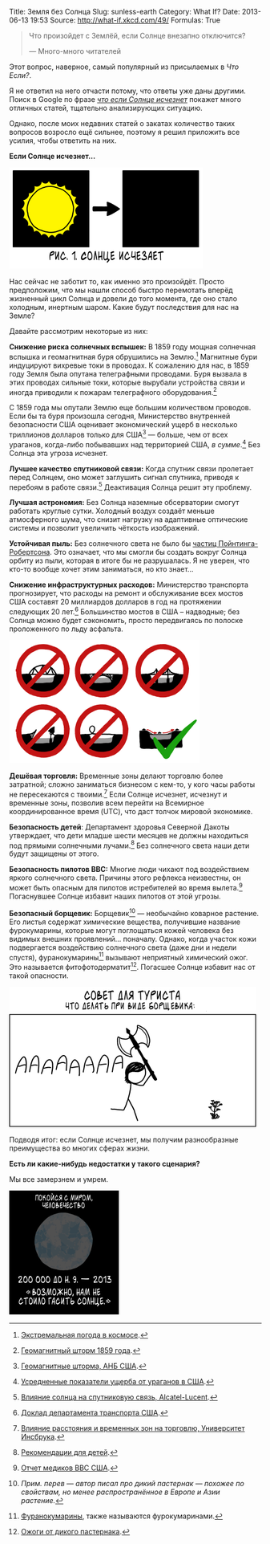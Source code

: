 Title: Земля без Солнца
Slug: sunless-earth
Category: What If?
Date: 2013-06-13 19:53
Source: http://what-if.xkcd.com/49/
Formulas: True

> Что произойдет с Землёй, если Солнце внезапно отключится?
> 
> — Много-много читателей

Этот вопрос, наверное, самый популярный из присылаемых в _Что Если?_.

Я не ответил на него отчасти потому, что ответы уже даны другими. Поиск в Google по фразе _[что если Солнце исчезнет](http://www.google.com/search?q=what+if+the+Sun+went+out)_ покажет много отличных статей, тщательно анализирующих ситуацию.

Однако, после моих недавних статей о закатах количество таких вопросов возросло ещё сильнее, поэтому я решил приложить все усилия, чтобы ответить на них.

**Если Солнце исчезнет…**

![](/uploads/049-sunless-earth/sunless_diagram_ru.png "Источник: Я рискну сказать «Военно-морская обсерватория США», предположив, что здесь это никто не прочитает.")

Нас сейчас не заботит то, как именно это произойдёт. Просто предположим, что мы нашли способ быстро перемотать вперёд жизненный цикл Солнца и довели до того момента, где оно стало холодным, инертным шаром. Какие будут последствия для нас на Земле?

Давайте рассмотрим некоторые из них:

**Снижение риска солнечных вспышек:** В 1859 году мощная солнечная вспышка и геомагнитная буря обрушились на Землю.[^1] Магнитные бури индуцируют вихревые токи в проводах. К сожалению для нас, в 1859 году Земля была опутана телеграфными проводами. Буря вызвала в этих проводах сильные токи, которые вырубали устройства связи и иногда приводили к пожарам телеграфного оборудования.[^2]

С 1859 года мы опутали Землю еще большим количеством проводов. Если бы та буря произошла сегодня, Министерство внутренней безопасности США оценивает экономический ущерб в несколько триллионов долларов только для США[^3] — больше, чем от всех ураганов, когда-либо побывавших над территорией США, _в сумме_.[^4] Без Солнца эта угроза исчезнет.

**Лучшее качество спутниковой связи:** Когда спутник связи пролетает перед Солнцем, оно может заглушить сигнал спутника, приводя к перебоям в работе связи.[^5] Деактивация Солнца решит эту проблему.

**Лучшая астрономия:** Без Солнца наземные обсерватории смогут работать круглые сутки. Холодный воздух создаёт меньше атмосферного шума, что снизит нагрузку на адаптивные оптические системы и позволит увеличить чёткость изображений.

**Устойчивая пыль:** Без солнечного света не было бы [частиц Пойнтинга-Робертсона](http://en.wikipedia.org/wiki/Poynting%E2%80%93Robertson_effect). Это означает, что мы смогли бы создать вокруг Солнца орбиту из пыли, которая в итоге бы не разрушалась. Я не уверен, что кто-то вообще хочет этим заниматься, но кто знает…

**Снижение инфраструктурных расходов:** Министерство транспорта прогнозирует, что расходы на ремонт и обслуживание всех мостов США составят 20 миллиардов долларов в год на протяжении следующих 20 лет.[^6] Большинство мостов в США – надводные; без Солнца можно будет сэкономить, просто передвигаясь по полоске проложенного по льду асфальта.

![](/uploads/049-sunless-earth/sunless_bridges.png "Неважно, насколько тонок лёд, когда некуда падать под ним.")

**Дешёвая торговля:** Временные зоны делают торговлю более затратной; сложно заниматься бизнесом с кем-то, у кого часы работы не пересекаются с твоими.[^7] Если Солнце исчезнет, исчезнут и временные зоны, позволив всем перейти на Всемирное координированное время (UTC), что даст толчок мировой экономике.

**Безопасность детей**: Департамент здоровья Северной Дакоты утверждает, что дети младше шести месяцев не должны находиться под прямыми солнечными лучами.[^8] Без солнечного света наши дети будут защищены от этого.

**Безопасность пилотов ВВС:** Многие люди чихают под воздействием яркого солнечного света. Причины этого рефлекса неизвестны, он может быть опасным для пилотов истребителей во время вылета.[^9] Погаснувшее Солнце избавит наших пилотов от этой угрозы.

**Безопасный борщевик:** Борщевик[^10] — необычайно коварное растение. Его листья содержат химические вещества, получившие название фурокумарины, которые могут поглощаться кожей человека без видимых внешних проявлений… поначалу. Однако, когда участок кожи подвергается воздействию солнечного света (даже дни и недели спустя), фуранокумарины[^11] вызывают неприятный химический ожог. Это называется фитофотодерматит[^12]. Погасшее Солнце избавит нас от такой опасности.

![](/uploads/049-sunless-earth/sunless_parsnip_ru.png "Это неплохой способ для сбрызгивания вашей кожи фуранокумаринами.")

Подводя итог: если Солнце исчезнет, мы получим разнообразные преимущества во многих сферах жизни.

**Есть ли какие-нибудь недостатки у такого сценария?**

Мы все замерзнем и умрем.

![](/uploads/049-sunless-earth/sunless_freeze_ru.png "Солнце. Нам нужно Солнце.")

[^1]: [Экстремальная погода в космосе](http://www.leif.org/research/1859%20Storm%20-%20Extreme%20Space%20Weather.pdf).
[^2]: [Геомагнитный шторм 1859 года](http://trs-new.jpl.nasa.gov/dspace/bitstream/2014/8787/1/02-1310.pdf).
[^3]: [Геомагнитные шторма, АНБ США](http://www.oecd.org/governance/risk/46891645.pdf).
[^4]: [Усредненные показатели ущерба от ураганов в США](http://www.google.com/url?q=http%3A%2F%2Fsciencepolicy.colorado.edu%2Fadmin%2Fpublication_files%2Fresource-2476-2008.02.pdf&sa=D&sntz=1&usg=AFQjCNFnOWO7P0PV6qJSPhUUf56glVwZKQ).
[^5]: [Влияние солнца на спутниковую связь, Alcatel-Lucent](http://www3.alcatel-lucent.com/bstj/vol49-1970/articles/bstj49-8-1943.pdf).
[^6]: [Доклад департамента транспорта США](http://www.fhwa.dot.gov/policy/2010cpr/chap7.htm#9).
[^7]: [Влияние расстояния и временных зон на торговлю, Университет Инсбрука](http://eeecon.uibk.ac.at/wopec2/repec/inn/wpaper/2012-14.pdf).
[^8]: [Рекомендации для детей](http://www.ndhealth.gov/familyhealth/mch/babyfacts/Sunburn.pdf).
[^9]: [Отчет медиков ВВС США](http://www.ncbi.nlm.nih.gov/pubmed/8108024).
[^10]: _Прим. перев — автор писал про дикий пастернак — похожее по свойствам, но менее распространённое в Европе и Азии растение._
[^11]: [Фуранокумарины](http://ru.wikipedia.org/wiki/Фуранокумарины), также называются фурокумаринами.
[^12]: [Ожоги от дикого пастернака](http://dnr.wi.gov/wnrmag/html/stories/1999/jun99/parsnip.htm).
